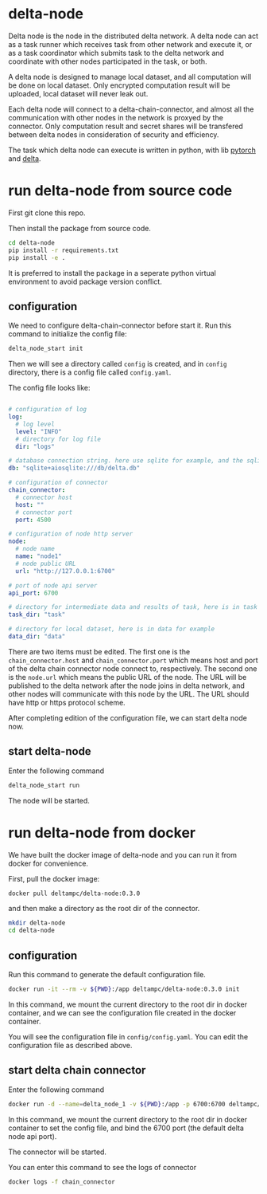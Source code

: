# delta-node

Delta node is the node in the distributed delta network. 
A delta node can act as a task runner which receives task from other network and execute it, or as a task coordinator which submits task to the delta network and coordinate with other nodes participated in the task, or both.

A delta node is designed to manage local dataset, and all computation will be done on local dataset. Only encrypted computation result will be uploaded, local dataset will never leak out.

Each delta node will connect to a delta-chain-connector, and almost all the communication with other nodes in the network is proxyed by the connector. Only computation result and secret shares will be transfered between delta nodes in consideration of security and efficiency.

The task which delta node can execute is written in python, with lib [pytorch](https://pytorch.org/) and [delta](https://github.com/delta-mpc/delta-task).

# run delta-node from source code

First git clone this repo.

Then install the package from source code.

```bash
cd delta-node
pip install -r requirements.txt
pip install -e .
```

It is preferred to install the package in a seperate python virtual environment to avoid package version conflict.

## configuration 

We need to configure delta-chain-connector before start it. Run this command to initialize the config file:

```bash
delta_node_start init
```

Then we will see a directory called `config` is created, and in `config` directory, there is a config file called `config.yaml`.

The config file looks like: 

```yaml

# configuration of log
log:  
  # log level
  level: "INFO"
  # directory for log file
  dir: "logs"

# database connection string. here use sqlite for example, and the sqlite database file is db/delta.db
db: "sqlite+aiosqlite:///db/delta.db"

# configuration of connector
chain_connector:
  # connector host
  host: ""
  # connector port
  port: 4500

# configuration of node http server
node:
  # node name
  name: "node1"
  # node public URL
  url: "http://127.0.0.1:6700"

# port of node api server
api_port: 6700

# directory for intermediate data and results of task, here is in task for example
task_dir: "task"

# directory for local dataset, here is in data for example
data_dir: "data"

```

There are two items must be edited. The first one is the `chain_connector.host` and `chain_connector.port` which means host and port of the delta chain connector node connect to, respectively. The second one is the `node.url` which means the public URL of the node. The URL will be published to the delta network after the node joins in delta network, and other nodes will communicate with this node by the URL. The URL should have http or https protocol scheme.

After completing edition of the configuration file, we can start delta node now.

## start delta-node

Enter the following command

```bash
delta_node_start run
```

The node will be started.

# run delta-node from docker

We have built the docker image of delta-node and you can run it from docker for convenience.

First, pull the docker image:

```bash
docker pull deltampc/delta-node:0.3.0
```

and then make a directory as the root dir of the connector.

```bash
mkdir delta-node
cd delta-node
```

## configuration

Run this command to generate the default configuration file.

```bash
docker run -it --rm -v ${PWD}:/app deltampc/delta-node:0.3.0 init
```

In this command, we mount the current directory to the root dir in docker container, and we can see the configuration file created in the docker container.

You will see the configuration file in `config/config.yaml`. You can edit the configuration file as described above.

## start delta chain connector

Enter the following command

```bash
docker run -d --name=delta_node_1 -v ${PWD}:/app -p 6700:6700 deltampc/delta-node:0.3.0
```

In this command, we mount the current directory to the root dir in docker container to set the config file, and bind the 6700 port (the default delta node api port).

The connector will be started.

You can enter this command to see the logs of connector

```bash
docker logs -f chain_connector
```